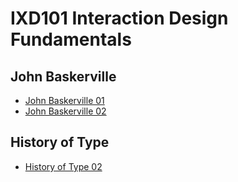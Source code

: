 IXD101 Interaction Design Fundamentals 
======================================

John Baskerville
----------------

- [John Baskerville 01](https://sarahcupples.github.io/john_baskerville/baskerville.html)
- [John Baskerville 02](https://sarahcupples.github.io/john_baskerville/baskerville2.html)


History of Type
---------------

- [History of Type 02](https://sarahcupples.github.io/john_baskerville/type.html)